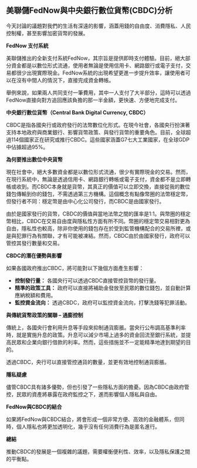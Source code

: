 ## 美聯儲FedNow與中央銀行數位貨幣(CBDC)分析

今天討論的議題對我們的生活有深遠的影響，涵蓋用錢的自由度、消費隱私、人民控制權，甚至影響加密貨幣的發展。

**FedNow 支付系統**

美聯儲推出的全新支付系統FedNow，其宗旨是提供即時支付體驗。目前，絕大部分資金都是以數位形式流通，使用者無論是使用信用卡、網路銀行或電子支付，交易都很少出現實際現金。FedNow系統的出現希望更進一步提升效率，讓使用者可以在沒有中間人的情況下，直接完成資金轉帳。

舉例來說，如果兩人共同支付一筆費用，其中一人支付了大半部分，這時可以透過FedNow直接向對方追回應該負擔的那一半金額，更快速、方便地完成支付。

**中央銀行數位貨幣（Central Bank Digital Currency, CBDC）**

CBDC是指各國央行或政府發行的法幣數位化形式。在現今社會，各國央行扮演著支持本地政府與商業銀行、影響貨幣政策、與發行貨幣的重要角色。目前，全球超過114個國家正在研究或推行CBDC。這些國家涵蓋G7七大工業國家，在全球GDP中佔據超過95%。

**為何要推出數位中央貨幣**

現在社會中，絕大多數資金都是以數位形式流通，很少有實際現金的交易。然而，在現行系統中，無論是透過信用卡、網路銀行轉帳或電子支付，資金都不是立即轉帳或收到。而CBDC本身就是貨幣，其真正的價值可以立即交換，直接從我的數位錢包傳輸到你的錢包，不需透過第三方機構。這個概念有點像幣圈的法幣穩定幣，但發行者不同：穩定幣是由中心化公司發行，而CBDC是由國家發行。

由於是國家發行的貨幣，CBDC的價值與當地法幣之間的匯率是1:1。與幣圈的穩定幣相比，CBDC在交易自由度與隱私性方面有所不同。幣圈的穩定幣交易相對更為自由，隱私性也較高，除非你使用的錢包存在於受到監管機構配合的交易所裡，或是與犯罪行為有關聯，才有可能被凍結。然而，CBDC由於由國家發行，政府可以管控其發行數量和交易。

**CBDC的潛在優勢與影響**

如果各國政府推出CBDC，將可能對以下幾個方面產生影響：

*   **控制發行量：** 各國央行可以透過CBDC直接管控貨幣的發行量。
*   **精準的政策工具：** 政府可以直接將補助金發放至民眾的數位錢包，並自動計算應納稅額和費用。
*   **監控資金流向：** 透過CBDC，政府可以監控資金流向，打擊洗錢等犯罪活動。

**與傳統貨幣政策的關聯 – 通膨控制**

傳統上，各國央行會利用升息等手段來抑制通貨膨脹。當央行公布調高基準利率時，就是實施升息的政策。升息可以減少市場上過多的資金回流至銀行系統，並提高民眾和企業向銀行借款的利率。然而，這些措施並不一定能精準地達到期望的目的。

透過CBDC，央行可以直接管控通貨的數量，並更有效地控制通貨膨脹。

**隱私疑慮**

儘管CBDC具有諸多優勢，但也引發了一些隱私方面的擔憂。因為CBDC由政府管控，民眾的資產將暴露在政府監控之下，進而影響個人隱私與自由。

**FedNow與CBDC的結合**

如果將FedNow與CBDC結合，將會形成一個非常方便、高效的金融體系，但同時，個人隱私也將更加透明化，幾乎沒有任何消費行為是匿名進行。

**總結**

推動CBDC的發展是一個複雜的議題，需要權衡便利性、效率，以及隱私保護之間的平衡點。